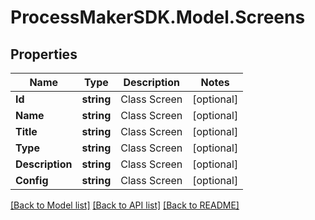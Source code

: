 
# ProcessMakerSDK.Model.Screens

## Properties

Name | Type | Description | Notes
------------ | ------------- | ------------- | -------------
**Id** | **string** | Class Screen | [optional] 
**Name** | **string** | Class Screen | [optional] 
**Title** | **string** | Class Screen | [optional] 
**Type** | **string** | Class Screen | [optional] 
**Description** | **string** | Class Screen | [optional] 
**Config** | **string** | Class Screen | [optional] 

[[Back to Model list]](../README.md#documentation-for-models)
[[Back to API list]](../README.md#documentation-for-api-endpoints)
[[Back to README]](../README.md)

